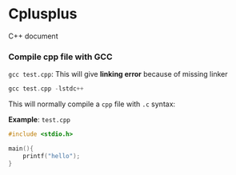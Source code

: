 # Cplusplus

C++ document

### Compile cpp file with GCC

``gcc test.cpp``: This will give **linking error** because of missing linker

```cpp
gcc test.cpp -lstdc++
```

This will normally compile a ``cpp`` file with ``.c`` syntax:

**Example**: ``test.cpp``

```cpp
#include <stdio.h>

main(){
	printf("hello");
}
```